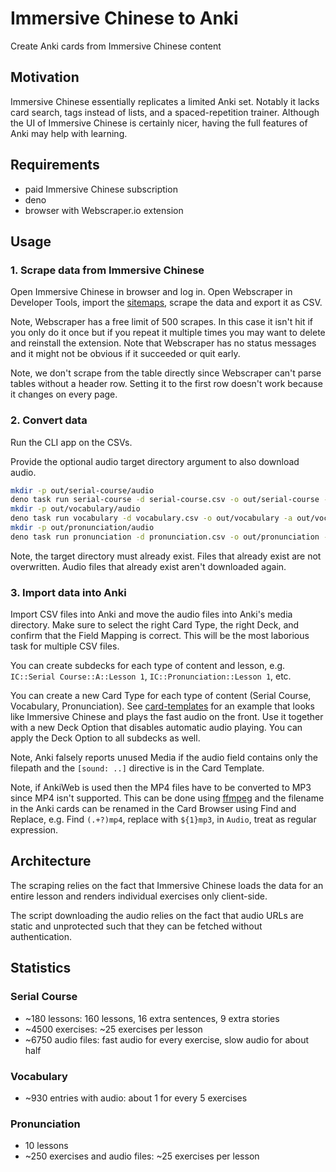 # Immersive Chinese to Anki

Create Anki cards from Immersive Chinese content



## Motivation

Immersive Chinese essentially replicates a limited Anki set. Notably it lacks card search, tags instead of lists, and a spaced-repetition trainer. Although the UI of Immersive Chinese is certainly nicer, having the full features of Anki may help with learning.



## Requirements

- paid Immersive Chinese subscription
- deno
- browser with Webscraper.io extension



## Usage

### 1. Scrape data from Immersive Chinese

Open Immersive Chinese in browser and log in. Open Webscraper in Developer Tools, import the [sitemaps](sitemaps), scrape the data and export it as CSV.

Note, Webscraper has a free limit of 500 scrapes. In this case it isn't hit if you only do it once but if you repeat it multiple times you may want to delete and reinstall the extension. Note that Webscraper has no status messages and it might not be obvious if it succeeded or quit early.

Note, we don't scrape from the table directly since Webscraper can't parse tables without a header row. Setting it to the first row doesn't work because it changes on every page.

### 2. Convert data

Run the CLI app on the CSVs.

Provide the optional audio target directory argument to also download audio.

```sh
mkdir -p out/serial-course/audio
deno task run serial-course -d serial-course.csv -o out/serial-course -a out/serial-course/audio
mkdir -p out/vocabulary/audio
deno task run vocabulary -d vocabulary.csv -o out/vocabulary -a out/vocabulary/audio
mkdir -p out/pronunciation/audio
deno task run pronunciation -d pronunciation.csv -o out/pronunciation -a out/pronunciation/audio
```

Note, the target directory must already exist. Files that already exist are not overwritten. Audio files that already exist aren't downloaded again.

### 3. Import data into Anki

Import CSV files into Anki and move the audio files into Anki's media directory. Make sure to select the right Card Type, the right Deck, and confirm that the Field Mapping is correct. This will be the most laborious task for multiple CSV files.

You can create subdecks for each type of content and lesson, e.g. `IC::Serial Course::A::Lesson 1`, `IC::Pronunciation::Lesson 1`, etc.

You can create a new Card Type for each type of content (Serial Course, Vocabulary, Pronunciation). See [card-templates](card-templates) for an example that looks like Immersive Chinese and plays the fast audio on the front. Use it together with a new Deck Option that disables automatic audio playing. You can apply the Deck Option to all subdecks as well.

Note, Anki falsely reports unused Media if the audio field contains only the filepath and the `[sound: ..]` directive is in the Card Template.

Note, if AnkiWeb is used then the MP4 files have to be converted to MP3 since MP4 isn't supported. This can be done using [ffmpeg](https://stackoverflow.com/questions/38449239/converting-all-the-mp4-audio-files-in-a-folder-to-mp3-using-ffmpeg) and the filename in the Anki cards can be renamed in the Card Browser using Find and Replace, e.g. Find `(.+?)mp4`, replace with `${1}mp3`, in `Audio`, treat as regular expression.



## Architecture

The scraping relies on the fact that Immersive Chinese loads the data for an entire lesson and renders individual exercises only client-side.

The script downloading the audio relies on the fact that audio URLs are static and unprotected such that they can be fetched without authentication.



## Statistics

### Serial Course

- ~180 lessons: 160 lessons, 16 extra sentences, 9 extra stories
- ~4500 exercises: ~25 exercises per lesson
- ~6750 audio files: fast audio for every exercise, slow audio for about half

### Vocabulary

- ~930 entries with audio: about 1 for every 5 exercises

### Pronunciation

- 10 lessons
- ~250 exercises and audio files: ~25 exercises per lesson
